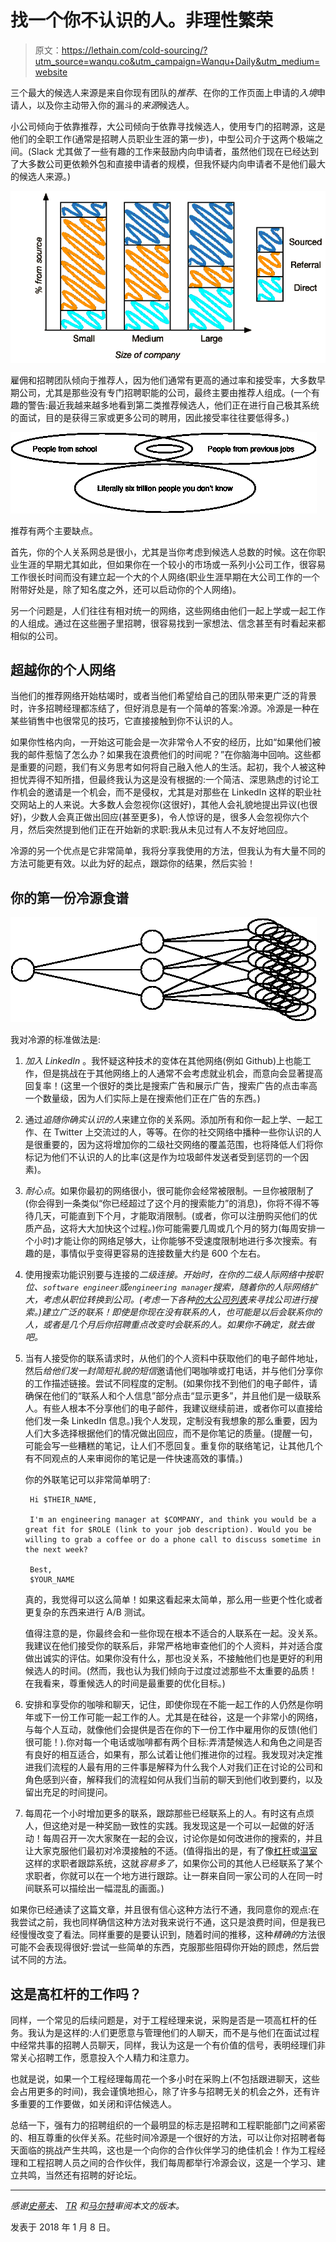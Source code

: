 # 找一个你不认识的人。非理性繁荣

> 原文：<https://lethain.com/cold-sourcing/?utm_source=wanqu.co&utm_campaign=Wanqu+Daily&utm_medium=website>

三个最大的候选人来源是来自你现有团队的*推荐*、在你的工作页面上申请的*入境*申请人，以及你主动带入你的漏斗的*来源*候选人。

小公司倾向于依靠推荐，大公司倾向于依靠寻找候选人，使用专门的招聘源，这是他们的全职工作(通常是招聘人员职业生涯的第一步)，中型公司介于这两个极端之间。(Slack 尤其做了一些有趣的工作来鼓励内向申请者，虽然他们现在已经达到了大多数公司更依赖外包和直接申请者的规模，但我怀疑内向申请者不是他们最大的候选人来源。)

![Small companies rely most on referrals, and larger companies on sourced candidates.](img/2e49a75156e169f1918ad3e71cd3299e.png)

雇佣和招聘团队倾向于推荐人，因为他们通常有更高的通过率和接受率，大多数早期公司，尤其是那些没有专门招聘职能的公司，最终主要由推荐人组成。(一个有趣的警告:最近我越来越多地看到第二类推荐候选人，他们正在进行自己极其系统的面试，目的是获得三家或更多公司的聘用，因此接受率往往要低得多。)

![Drawing of small personal networks relative to total pool.](img/1634eb801359e79ae9e3bf23c1d6abee.png)

推荐有两个主要缺点。

首先，你的个人关系网总是很小，尤其是当你考虑到候选人总数的时候。这在你职业生涯的早期尤其如此，但如果你在一个较小的市场或一系列小公司工作，很容易工作很长时间而没有建立起一个大的个人网络(职业生涯早期在大公司工作的一个附带好处是，除了知名度之外，还可以启动你的个人网络)。

另一个问题是，人们往往有相对统一的网络，这些网络由他们一起上学或一起工作的人组成。通过在这些圈子里招聘，很容易找到一家想法、信念甚至有时看起来都相似的公司。

## 超越你的个人网络

当他们的推荐网络开始枯竭时，或者当他们希望给自己的团队带来更广泛的背景时，许多招聘经理都冻结了，但好消息是有一个简单的答案:冷源。冷源是一种在某些销售中也很常见的技巧，它直接接触到你不认识的人。

如果你性格内向，一开始这可能会是一次非常令人不安的经历，比如“如果他们被我的邮件惹恼了怎么办？如果我在浪费他们的时间呢？”在你脑海中回响。这些都是重要的问题，我们有义务思考如何将自己融入他人的生活。起初，我个人被这种担忧弄得不知所措，但最终我认为这是没有根据的:一个简洁、深思熟虑的讨论工作机会的邀请是一个机会，而不是侵权，尤其是对那些在 LinkedIn 这样的职业社交网站上的人来说。大多数人会忽视你(这很好)，其他人会礼貌地提出异议(也很好)，少数人会真正做出回应(甚至更多)，令人惊讶的是，很多人会忽视你六个月，然后突然提到他们正在开始新的求职:我从未见过有人不友好地回应。

冷源的另一个优点是它非常简单，我将分享我使用的方法，但我认为有大量不同的方法可能更有效。以此为好的起点，跟踪你的结果，然后实验！

## 你的第一份冷源食谱

![Drawing of a three degree network.](img/993af287a1b913006d1d12d9aeff2827.png)

我对冷源的标准做法是:

1.  *加入 LinkedIn* 。我怀疑这种技术的变体在其他网络(例如 Github)上也能工作，但是挑战在于其他网络上的人通常不会考虑就业机会，而意向会显著提高回复率！(这里一个很好的类比是搜索广告和展示广告，搜索广告的点击率高一个数量级，因为人们实际上是在搜索他们正在广告的东西。)

2.  通过*追随你确实认识的人*来建立你的关系网。添加所有和你一起上学、一起工作、在 Twitter 上交流过的人，等等。在你的社交网络中播种一些你认识的人是很重要的，因为这将增加你的二级社交网络的覆盖范围，也将降低人们将你标记为他们不认识的人的比率(这是作为垃圾邮件发送者受到惩罚的一个因素)。

3.  *耐心点*。如果你最初的网络很小，很可能你会经常被限制。一旦你被限制了(你会得到一条类似“你已经超过了这个月的搜索能力”的消息)，你将不得不等待几天，可能直到下个月，才能取消限制。(或者，你可以注册购买他们的优质产品，这将大大加快这个过程。)你可能需要几周或几个月的努力(每周安排一个小时)才能让你的网络足够大，让你能够不受速度限制地进行多次搜索。有趣的是，事情似乎变得更容易的连接数量大约是 600 个左右。

4.  使用搜索功能识别要与连接的*二级连接。开始时，在你的二级人际网络中按职位、`software engineer`或`engineering manager`搜索，随着你的人际网络扩大，考虑从职位转换到公司。(考虑一下各种[的大公司列表](https://www.comparably.com/blog/best-places-to-work-competition/)来寻找公司进行搜索。)建立广泛的联系！即使是你现在没有联系的人，也可能是以后会联系你的人，或者是几个月后你招聘重点改变时会联系的人。如果你不确定，就去做吧。*

5.  当有人接受你的联系请求时，从他们的个人资料中获取他们的电子邮件地址，然后*给他们发一封简短礼貌的短信*邀请他们喝咖啡或打电话，并与他们分享你的工作描述链接。尝试不同程度的定制。(如果你找不到他们的电子邮件，请确保在他们的“联系人和个人信息”部分点击“显示更多”，并且他们是一级联系人。有些人根本不分享他们的电子邮件，我建议继续前进，或者你可以直接给他们发一条 LinkedIn 信息。)我个人发现，定制没有我想象的那么重要，因为人们大多选择根据他们的情况做出回应，而不是你笔记的质量。(提醒一句，可能会写一些糟糕的笔记，让人们不愿回复。重复你的联络笔记，让其他几个有不同观点的人来审阅你的笔记是一件快速高效的事情。)

    你的外联笔记可以非常简单明了:

    ```
     Hi $THEIR_NAME,

     I'm an engineering manager at $COMPANY, and think you would be a great fit for $ROLE (link to your job description). Would you be willing to grab a coffee or do a phone call to discuss sometime in the next week?

     Best,
     $YOUR_NAME 
    ```

    真的，我觉得可以这么简单！如果这看起来太简单，那么用一些更个性化或者更复杂的东西来进行 A/B 测试。

    值得注意的是，你最终会和一些你现在根本不适合的人联系在一起。没关系。我建议在他们接受你的联系后，非常严格地审查他们的个人资料，并对适合度做出诚实的评估。如果你没有什么，那也没关系，不接触他们也是更好的利用候选人的时间。(然而，我也认为我们倾向于过度过滤那些不太重要的品质！在我看来，尊重候选人的时间是最重要的优化目标。)

6.  安排和享受你的咖啡和聊天，记住，即使你现在不能一起工作的人仍然是你明年或下一份工作可能一起工作的人。尤其是在硅谷，这是一个非常小的网络，与每个人互动，就像他们会提供是否在你的下一份工作中雇用你的反馈(他们很可能！).你对每一个电话或咖啡都有两个目标:弄清楚候选人和角色之间是否有良好的相互适合，如果有，那么试着让他们推进你的过程。我发现对决定推进我们流程的人最有用的三件事是解释为什么我个人对我们正在讨论的公司和角色感到兴奋，解释我们的流程如何从我们当前的聊天到他们收到要约，以及留出充足的时间提问。

7.  每周花一个小时增加更多的联系，跟踪那些已经联系上的人。有时这有点烦人，但这绝对是一种奖励一致性的实践。我发现这是一个可以一起做的好活动！每周召开一次大家聚在一起的会议，讨论你是如何改进你的搜索的，并且让大家克服他们最初对冷漠接触的不适。(值得指出的是，有了像[杠杆](https://www.lever.co/)或[温室](http://www.greenhouse.io/)这样的求职者跟踪系统，这就*容易多了*，如果你公司的其他人已经联系了某个求职者，你就可以在一个地方进行跟踪。让一群来自同一家公司的人在同一时间联系可以描绘出一幅混乱的画面。)

如果你已经通读了这篇文章，并且很有信心这种方法行不通，我同意你的观点:在我尝试之前，我也同样确信这种方法对我来说行不通，这只是浪费时间，但是我已经慢慢改变了看法。同样重要的是要认识到，随着时间的推移，这种*精确的*方法很可能不会表现得很好:尝试一些简单的东西，克服那些阻碍你开始的顾虑，然后尝试不同的方法。

## 这是高杠杆的工作吗？

同样，一个常见的后续问题是，对于工程经理来说，采购是否是一项高杠杆的任务。我认为是这样的:人们更愿意与管理他们的人聊天，而不是与他们在面试过程中经常共事的招聘人员聊天，同样，我认为这是一个有价值的信号，表明经理们非常关心招聘工作，愿意投入个人精力和注意力。

也就是说，如果一个工程经理每周花一个多小时在采购上(不包括跟进聊天，这些会占用更多的时间)，我会谨慎地担心，除了许多与招聘无关的机会之外，还有许多重要的工作要做，如关闭和评估候选人。

总结一下，强有力的招聘组织的一个最明显的标志是招聘和工程职能部门之间紧密的、相互尊重的伙伴关系。花些时间冷源是一个很好的方法，可以让你对招聘者每天面临的挑战产生共鸣，这也是一个向你的合作伙伴学习的绝佳机会！作为工程经理和工程招聘人员之间的合作伙伴，我们每周都举行冷源会议，这是一个学习、建立共鸣，当然还有招聘的好论坛。

* * *

*感谢[史蒂夫](https://twitter.com/sfrench)、 [TR](https://twitter.com/_tr) 和[马尔特](https://twitter.com/malthe)审阅本文的版本。*

<time class="f6 mv4 dib tracked" datetime="2018-01-08T11:03:41-07:00">发表于 2018 年 1 月 8 日。</time>